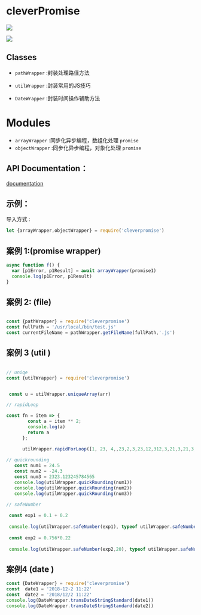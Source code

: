 # cleverPromise

![](https://img.shields.io/travis/xiaomiwujiecao/cleverPromise?style=for-the-badge)

![](https://img.shields.io/bundlephobia/min/cleverpromise)

## Classes



-    `pathWrapper` :封装处理路径方法

-    `utilWrapper` :封装常用的JS技巧 

-    `DateWrapper` :封装时间操作辅助方法

#  Modules

-    `arrayWrapper`   :同步化异步编程，数组化处理 `promise`
-    `objectWrapper`   :同步化异步编程，对象化处理 `promise`

## API Documentation：

[documentation](https://xiaomiwujiecao.github.io/cleverPromise/)


## 示例：

导入方式 :

```js
let {arrayWrapper,objectWrapper} = require('cleverpromise')
```

## 案例 1:(promise wrapper)

```js
async function f() {
  var [p1Error, p1Result] = await arrayWrapper(promise1)
  console.log(p1Error, p1Result)
}
```

## 案例 2: (file)

```js

const {pathWrapper} = require('cleverpromise')
const fullPath = '/usr/local/bin/test.js'
const currentFileName = pathWrapper.getFileName(fullPath,'.js')
```

## 案例 3 (util )


```js

// uniqe 
const {utilWrapper} = require('cleverpromise')


 const u = utilWrapper.uniqueArray(arr)

// rapidLoop

const fn = item => {
        const a = item ** 2;
        console.log(a)
        return a
      };

      utilWrapper.rapidForLoop([1, 23, 4,,23,2,3,23,12,312,3,21,3,21,3,12321], fn)
      
// quickrounding
   const num1 = 24.5
   const num2 = -24.3
   const num3 = 2323.123245784565
   console.log(utilWrapper.quickRounding(num1))
   console.log(utilWrapper.quickRounding(num2))
   console.log(utilWrapper.quickRounding(num3))
 
// safeNumber

 const exp1 = 0.1 + 0.2
 
 console.log(utilWrapper.safeNumber(exp1), typeof utilWrapper.safeNumber(exp1))
 
 const exp2 = 0.756*0.22
 
 console.log(utilWrapper.safeNumber(exp2,20), typeof utilWrapper.safeNumber(exp2))
```

## 案例4 (date )

```js
const {DateWrapper} = require('cleverpromise')
const  date1 = '2018-12-2 11:22'
const  date2 = '2018/12/2 11:22'
console.log(DateWrapper.transDateStringStandard(date1))
console.log(DateWrapper.transDateStringStandard(date2))
```
